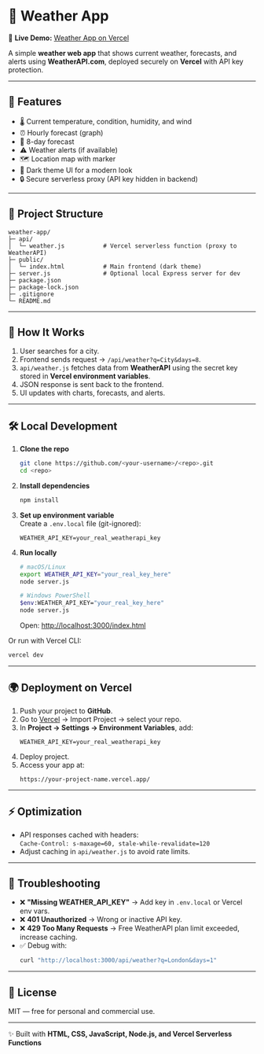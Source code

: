 # 🌙 Weather App  

🔗 **Live Demo:** [Weather App on Vercel](https://weather-app-cyan-zeta-65.vercel.app/)  

A simple **weather web app** that shows current weather, forecasts, and alerts using **WeatherAPI.com**, deployed securely on **Vercel** with API key protection.  

---

## 📌 Features
- 🌡️ Current temperature, condition, humidity, and wind  
- ⏰ Hourly forecast (graph)  
- 📅 8-day forecast  
- ⚠️ Weather alerts (if available)  
- 🗺️ Location map with marker  
- 🌙 Dark theme UI for a modern look  
- 🔒 Secure serverless proxy (API key hidden in backend)  

---

## 📂 Project Structure
```
weather-app/
├─ api/
│  └─ weather.js           # Vercel serverless function (proxy to WeatherAPI)
├─ public/
│  └─ index.html           # Main frontend (dark theme)
├─ server.js               # Optional local Express server for dev
├─ package.json
├─ package-lock.json
├─ .gitignore
└─ README.md
```

---

## 🚀 How It Works
1. User searches for a city.  
2. Frontend sends request → `/api/weather?q=City&days=8`.  
3. `api/weather.js` fetches data from **WeatherAPI** using the secret key stored in **Vercel environment variables**.  
4. JSON response is sent back to the frontend.  
5. UI updates with charts, forecasts, and alerts.  

---

## 🛠️ Local Development

1. **Clone the repo**
   ```bash
   git clone https://github.com/<your-username>/<repo>.git
   cd <repo>
   ```

2. **Install dependencies**
   ```bash
   npm install
   ```

3. **Set up environment variable**  
   Create a `.env.local` file (git-ignored):
   ```
   WEATHER_API_KEY=your_real_weatherapi_key
   ```

4. **Run locally**
   ```bash
   # macOS/Linux
   export WEATHER_API_KEY="your_real_key_here"
   node server.js

   # Windows PowerShell
   $env:WEATHER_API_KEY="your_real_key_here"
   node server.js
   ```

   Open: [http://localhost:3000/index.html](http://localhost:3000/index.html)

Or run with Vercel CLI:
   ```bash
   vercel dev
   ```

---

## 🌍 Deployment on Vercel

1. Push your project to **GitHub**.  
2. Go to [Vercel](https://vercel.com) → Import Project → select your repo.  
3. In **Project → Settings → Environment Variables**, add:
   ```
   WEATHER_API_KEY=your_real_weatherapi_key
   ```
4. Deploy project.  
5. Access your app at:
   ```
   https://your-project-name.vercel.app/
   ```

---

## ⚡ Optimization
- API responses cached with headers:  
  `Cache-Control: s-maxage=60, stale-while-revalidate=120`  
- Adjust caching in `api/weather.js` to avoid rate limits.  

---

## 🐞 Troubleshooting
- ❌ **"Missing WEATHER_API_KEY"** → Add key in `.env.local` or Vercel env vars.  
- ❌ **401 Unauthorized** → Wrong or inactive API key.  
- ❌ **429 Too Many Requests** → Free WeatherAPI plan limit exceeded, increase caching.  
- ✅ Debug with:
  ```bash
  curl "http://localhost:3000/api/weather?q=London&days=1"
  ```

---

## 📜 License
MIT — free for personal and commercial use.  

---

✨ Built with **HTML, CSS, JavaScript, Node.js, and Vercel Serverless Functions**  
